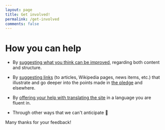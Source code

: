 ```yaml
---
layout: page
title: Get involved!
permalink: /get-involved
comments: false
---
```


# How you can help  

*   By [suggesting what you think can be improved](hhttps://github.com/evolverine/undistance/issues), regarding both content and structure.  

*   By [suggesting links](https://github.com/evolverine/undistance/issues) (to articles, Wikipedia pages, news items, etc.) that illustrate and go deeper into the points made in [the pledge]({{site.baseurl}}/pledge) and elsewhere.

*   By [offering your help with translating the site](https://github.com/evolverine/undistance/issues) in a language you are fluent in.

*   Through other ways that we can't anticipate 🙂️  

Many thanks for your feedback!  